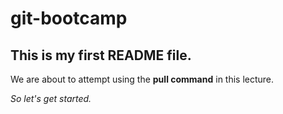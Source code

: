 # git-bootcamp
## This is my first README file.
We are about to attempt using the **pull command** in this lecture.

*So let's get started.*
